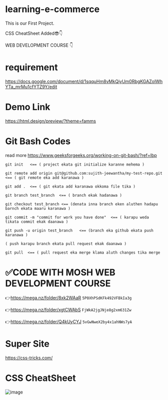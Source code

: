 # learning-e-commerce
This is our First Project.

CSS CheatSheet Added😎👇

WEB DEVELOPMENT COURSE 👇

# requirement

https://docs.google.com/document/d/1sqquHm8vMkQjyUm0RbgKGAZoIWhYTa_mrMu1cfYTZ9Y/edit


# Demo Link 

https://html.design/preview/?theme=famms


# Git Bash Codes
read more https://www.geeksforgeeks.org/working-on-git-bash/?ref=lbp

```
git init   <== ( project ekata git initialize karanne mehema )

git remote add origin git@github.com:sujith-jeewantha/my-test-repo.git  <== ( git remote eka add karanawa )

git add .  <== ( git ekata add karanawa okkoma file tika )

git branch test_branch  <== ( branch ekak hadanawa )

git checkout test_branch <== (denata inna branch eken aluthen hadapu barnch ekata maaru karanawa )

git commit -m "commit for work you have done"  <== ( karapu weda tikata commit ekak daanawa )

git push -u origin test_branch   <== (branch eka github ekata push karanawa )

( push karapu branch ekata pull request ekak daanawa )

git pull  <== ( pull request eka merge klama aluth changes tika merge
```

# ✅CODE WITH MOSH WEB DEVELOPMENT COURSE

👉https://mega.nz/folder/8xk2WAaR
 ```5P0XhPSdKFk492VFBkIa3g```
  

👉https://mega.nz/folder/xgtCWAbS
 ```FjWkA2jgJNje8g2xm631Zw```

👉https://mega.nz/folder/Q4kUyCYJ
 ```5vGwNweX2by4x1ahNWs7yA```
 
# Super Site
https://css-tricks.com/


# CSS CheatSheet
![image](https://user-images.githubusercontent.com/82176749/163332114-4bb30f45-3875-4cdc-ba52-17b1f6569ef9.png)

